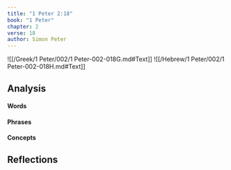 ```yaml
---
title: "1 Peter 2:18"
book: "1 Peter"
chapter: 2
verse: 18
author: Simon Peter
---
```

![[/Greek/1 Peter/002/1 Peter-002-018G.md#Text]]
![[/Hebrew/1 Peter/002/1 Peter-002-018H.md#Text]]

## Analysis

#### Words

#### Phrases

#### Concepts

## Reflections
